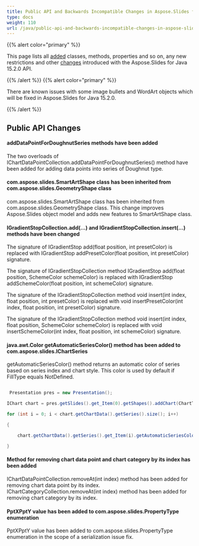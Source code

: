 ```yaml
---
title: Public API and Backwards Incompatible Changes in Aspose.Slides for Java 15.2.0
type: docs
weight: 110
url: /java/public-api-and-backwards-incompatible-changes-in-aspose-slides-for-java-15-2-0/
---
```


{{% alert color="primary" %}} 

This page lists all [added](/slides/java/public-api-and-backwards-incompatible-changes-in-aspose-slides-for-java-15-2-0/) classes, methods, properties and so on, any new restrictions and other [changes](/slides/java/public-api-and-backwards-incompatible-changes-in-aspose-slides-for-java-15-2-0/) introduced with the Aspose.Slides for Java 15.2.0 API.

{{% /alert %}} {{% alert color="primary" %}} 

There are known issues with some image bullets and WordArt objects which will be fixed in Aspose.Slides for Java 15.2.0.

{{% /alert %}} 
## **Public API Changes**
#### **addDataPointForDoughnutSeries methods have been added**
The two overloads of IChartDataPointCollection.addDataPointForDoughnutSeries() method have been added for adding data points into series of Doughnut type.
#### **com.aspose.slides.SmartArtShape class has been inherited from com.aspose.slides.GeometryShape class**
com.aspose.slides.SmartArtShape class has been inherited from com.aspose.slides.GeometryShape class. This change improves Aspose.Slides object model and adds new features to SmartArtShape class.
#### **IGradientStopCollection.add(...) and IGradientStopCollection.insert(...) methods have been changed**
The signature of IGradientStop add(float position, int presetColor) is replaced with IGradientStop addPresetColor(float position, int presetColor) signature.

The signature of IGradientStopCollection method IGradientStop add(float position, SchemeColor schemeColor) is replaced with IGradientStop addSchemeColor(float position, int schemeColor) signature.

The signature of the IGradientStopCollection method void insert(int index, float position, int presetColor) is replaced with void insertPresetColor(int index, float position, int presetColor) signature.

The signature of the IGradientStopCollection method void insert(int index, float position, SchemeColor schemeColor) is replaced with void insertSchemeColor(int index, float position, int schemeColor) signature.
#### **java.awt.Color getAutomaticSeriesColor() method has been added to com.aspose.slides.IChartSeries**
getAutomaticSeriesColor() method returns an automatic color of series based on series index and chart style. This color is used by default if FillType equals NotDefined.
﻿

``` java

 Presentation pres = new Presentation();

IChart chart = pres.getSlides().get_Item(0).getShapes().addChart(ChartType.ClusteredColumn, 100, 50, 600, 400);

for (int i = 0; i < chart.getChartData().getSeries().size(); i++)

{

    chart.getChartData().getSeries().get_Item(i).getAutomaticSeriesColor();

}

```
#### **Method for removing chart data point and chart category by its index has been added**
IChartDataPointCollection.removeAt(int index) method has been added for removing chart data point by its index.
IChartCategoryCollection.removeAt(int index) method has been added for removing chart category by its index.
#### **PptXPptY value has been added to com.aspose.slides.PropertyType enumeration**
PptXPptY value has been added to com.aspose.slides.PropertyType enumeration in the scope of a serialization issue fix.

